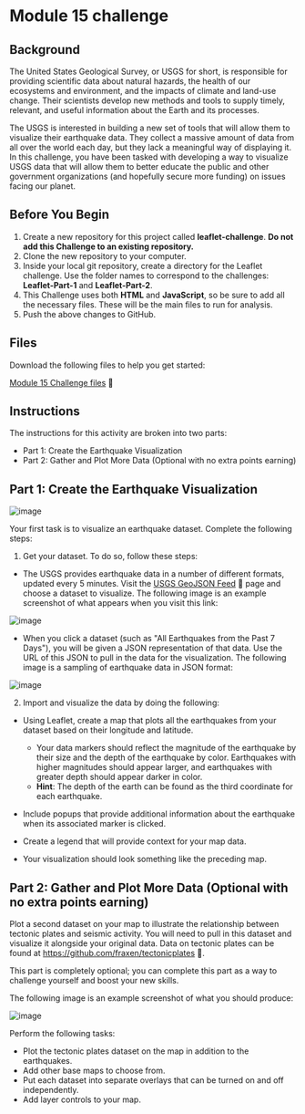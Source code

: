 # Module 15 challenge

## Background

The United States Geological Survey, or USGS for short, is responsible for providing scientific data about natural hazards, the health of our ecosystems and environment, and the impacts of climate and land-use change. Their scientists develop new methods and tools to supply timely, relevant, and useful information about the Earth and its processes.

The USGS is interested in building a new set of tools that will allow them to visualize their earthquake data. They collect a massive amount of data from all over the world each day, but they lack a meaningful way of displaying it. In this challenge, you have been tasked with developing a way to visualize USGS data that will allow them to better educate the public and other government organizations (and hopefully secure more funding) on issues facing our planet.

## Before You Begin

1. Create a new repository for this project called **leaflet-challenge**. **Do not add this Challenge to an existing repository.**
2. Clone the new repository to your computer.
3. Inside your local git repository, create a directory for the Leaflet challenge. Use the folder names to correspond to the challenges: **Leaflet-Part-1** and **Leaflet-Part-2**.
4. This Challenge uses both **HTML** and **JavaScript**, so be sure to add all the necessary files. These will be the main files to run for analysis.
5. Push the above changes to GitHub.

## Files 

Download the following files to help you get started:

[Module 15 Challenge files](https://static.bc-edx.com/data/dl-1-2/m15/lms/starter/Starter_Code.zip) 📁


## Instructions

The instructions for this activity are broken into two parts:

* Part 1: Create the Earthquake Visualization
* Part 2: Gather and Plot More Data (Optional with no extra points earning)


## Part 1: Create the Earthquake Visualization

![image](https://github.com/wsylliac/leaflet-challenge/assets/140991773/96ac99a9-97c3-4645-aa08-2118552f0300)

Your first task is to visualize an earthquake dataset. Complete the following steps:

1. Get your dataset. To do so, follow these steps:

  * The USGS provides earthquake data in a number of different formats, updated every 5 minutes. Visit the [USGS GeoJSON Feed](http://earthquake.usgs.gov/earthquakes/feed/v1.0/geojson.php) 📁 page and choose a dataset to visualize. The following image is an example screenshot of what appears when you visit this link:

![image](https://github.com/wsylliac/leaflet-challenge/assets/140991773/25d91650-f013-4003-8163-b73d96dac1ad)

  * When you click a dataset (such as "All Earthquakes from the Past 7 Days"), you will be given a JSON representation of that data. Use the URL of this JSON to pull in the data for the visualization. The following image is a sampling of earthquake data in JSON format:

![image](https://github.com/wsylliac/leaflet-challenge/assets/140991773/a89d49de-2d45-4f5a-8bf3-621d630803f6)


2. Import and visualize the data by doing the following:

  * Using Leaflet, create a map that plots all the earthquakes from your dataset based on their longitude and latitude.
    * Your data markers should reflect the magnitude of the earthquake by their size and the depth of the earthquake by color. Earthquakes with higher magnitudes should appear larger, and earthquakes with greater depth should appear darker in color.
    * **Hint**: The depth of the earth can be found as the third coordinate for each earthquake.

 * Include popups that provide additional information about the earthquake when its associated marker is clicked.
 * Create a legend that will provide context for your map data.
 * Your visualization should look something like the preceding map.

## Part 2: Gather and Plot More Data (Optional with no extra points earning)

Plot a second dataset on your map to illustrate the relationship between tectonic plates and seismic activity. You will need to pull in this dataset and visualize it alongside your original data. Data on tectonic plates can be found at https://github.com/fraxen/tectonicplates 📁.

This part is completely optional; you can complete this part as a way to challenge yourself and boost your new skills.

The following image is an example screenshot of what you should produce:


![image](https://github.com/wsylliac/leaflet-challenge/assets/140991773/8c559fa4-89ae-4afb-bdab-e5ac130c08d0)

Perform the following tasks:

* Plot the tectonic plates dataset on the map in addition to the earthquakes.
* Add other base maps to choose from.
* Put each dataset into separate overlays that can be turned on and off independently.
* Add layer controls to your map.







